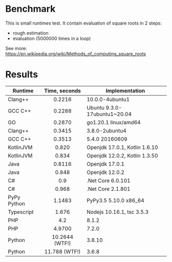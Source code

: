 # Benchmark

This is small runtimes test. It contain evaluation of square roots in 2 steps:
* rough estimation
* evaluation (5000000 times in a loop)

See more: https://en.wikipedia.org/wiki/Methods_of_computing_square_roots

# Results

| Runtime       | Time, seconds   | Implementation                |
| ------------- |:---------------:|--------------------------------
| Clang++       | 0.2216          | 10.0.0-4ubuntu1               |
| GCC C++       | 0.2288          | Ubuntu 9.3.0-17ubuntu1~20.04  |
| GO            | 0.2870          | go1.20.1 linux/amd64          |
| Clang++       | 0.3415          | 3.8.0-2ubuntu4                |
| GCC C++       | 0.3513          | 5.4.0 20160609                |
| KotlinJVM     | 0.820           | Openjdk 17.0.1, Kotlin 1.6.10 |
| KotlinJVM     | 0.834           | Openjdk 12.0.2, Kotlin 1.3.50 |
| Java          | 0.8116          | Openjdk 17.0.1                |
| Java          | 0.848           | Openjdk 12.0.2                |
| C#            | 0.9             | .Net Core 6.0.101             |
| C#            | 0.968           | .Net Core 2.1.801             |
| PyPy Python   | 1.1483          | PyPy3.5 5.10.0 x86_64         |
| Typescript    | 1.676           | Nodejs 10.16.1, tsc 3.5.3     |
| PHP           | 4.2             | 8.1.2                         |
| PHP           | 4.9700          | 7.2.0                         |
| Python        | 10.2644 (WTF!)  | 3.8.10                        |
| Python        | 11.788 (WTF!)   | 3.6.8                         |
